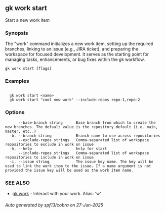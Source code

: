 ## gk work start

Start a new work item

### Synopsis


The "work" command initializes a new work item, setting up the required branches, linking to an issue (e.g., JIRA ticket), and preparing the workspace for focused development. 
It serves as the starting point for managing tasks, enhancements, or bug fixes within the gk workflow.


```
gk work start [flags]
```

### Examples

```

  gk work start <name>
  gk work start "cool new work" --include-repos repo-1,repo-2

```

### Options

```
      --base-branch string      Base branch from which to create the new branches. The default value is the repository default (i.e. main, master, etc..)
  -b, --branch string           Branch name to use across repositories
      --exclude-repos strings   Comma-separated list of workspace repositories to exclude in work on issue
  -h, --help                    help for start
      --include-repos strings   Comma-separated list of workspace repositories to include in work on issue
  -i, --issue string            The issue key name. The key will be used to link the work item to the issue. If a name argument is not provided the issue key will be used as the work item name.
```

### SEE ALSO

* [gk work](gk_work.md)	 - Interact with your work. Alias: 'w'

###### Auto generated by spf13/cobra on 27-Jun-2025
